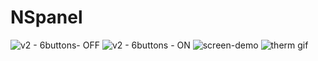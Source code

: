 # NSpanel

![v2 - 6buttons- OFF](https://user-images.githubusercontent.com/46076879/148664026-7cbb6380-0601-44b4-8253-c33137daf388.png)
![v2 - 6buttons - ON](https://user-images.githubusercontent.com/46076879/148664025-0e65dfd7-9d15-44a7-8310-975927d7a9b7.png)
![screen-demo](https://user-images.githubusercontent.com/46076879/148664076-e9985fc0-b5ce-43a3-ab7b-d963f5ef032d.gif)
![therm gif](https://user-images.githubusercontent.com/46076879/148726747-259b2f22-5a40-4101-b9d0-a21489df9810.gif)
